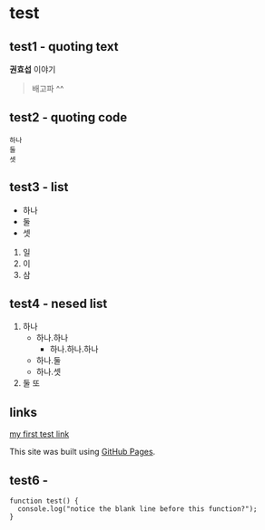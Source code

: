 # test

## test1 - quoting text
**권효섭** 이야기
> 배고파 ^^

## test2 - quoting code
~~~
하나
둘
셋
~~~

## test3 - list
- 하나
- 둘
- 셋

1. 일
2. 이
3. 삼

## test4 - nesed list
1. 하나
   - 하나.하나
     - 하나.하나.하나
   - 하나.둘
   - 하나.셋
2. 둘
또 

## links
[my first test link](/claiper/README.md)


This site was built using [GitHub Pages](https://pages.github.com/).

## test6 - 
```
function test() {
  console.log("notice the blank line before this function?");
}
```
